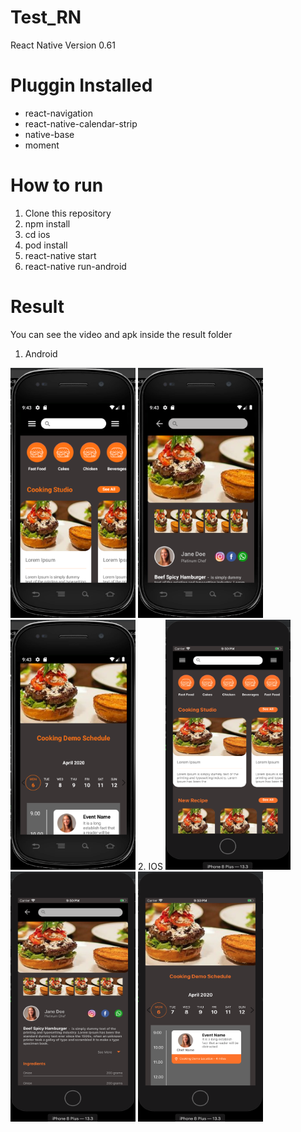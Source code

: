 # Test_RN
React Native Version 0.61

# Pluggin Installed
- react-navigation
- react-native-calendar-strip
- native-base
- moment

# How to run
1. Clone this repository
2. npm install
3. cd ios
4. pod install
4. react-native start
5. react-native run-android

# Result
You can see the video and apk inside the result folder
1. Android
<img src="https://github.com/gandarain/Test_RN/blob/master/result/android/1.png" width="200" height="400">
<img src="https://github.com/gandarain/Test_RN/blob/master/result/android/2.png" width="200" height="400">
<img src="https://github.com/gandarain/Test_RN/blob/master/result/android/3.png" width="200" height="400">
2. IOS
<img src="https://github.com/gandarain/Test_RN/blob/master/result/ios/1.png" width="200" height="400">
<img src="https://github.com/gandarain/Test_RN/blob/master/result/ios/2.png" width="200" height="400">
<img src="https://github.com/gandarain/Test_RN/blob/master/result/ios/3.png" width="200" height="400">